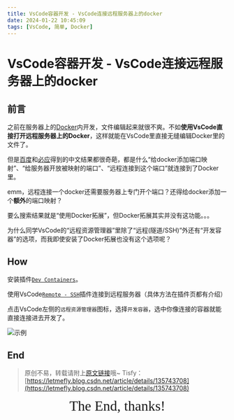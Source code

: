 ```yaml
---
title: VsCode容器开发 - VsCode连接远程服务器上的docker
date: 2024-01-22 10:45:09
tags: [VsCode, 简单, Docker]
---
```


# VsCode容器开发 - VsCode连接远程服务器上的docker

## 前言

之前在服务器上的[Docker](https://blog.tisfy.eu.org/2023/10/07/Other-Docker-Note/)内开发，文件编辑起来就很不爽。不如**使用VsCode直接打开远程服务器上的Docker**，这样就能在VsCode里直接无缝编辑Docker里的文件了。

但是[百度](https://web.archive.org/web/20240122030455/https://www.baidu.com/s?wd=VsCode%E8%BF%9E%E6%8E%A5%E8%BF%9C%E7%A8%8B%E6%9C%8D%E5%8A%A1%E5%99%A8%E4%B8%8A%E7%9A%84docker)和[必应](https://web.archive.org/web/20240122030037/https://www.bing.com/search?q=VsCode%E8%BF%9E%E6%8E%A5%E8%BF%9C%E7%A8%8B%E6%9C%8D%E5%8A%A1%E5%99%A8%E4%B8%8A%E7%9A%84docker&rdr=1&rdrig=7596A6693EFF4E13AF5DBB24A2105E29)得到的中文结果都很奇葩，都是什么“给docker添加端口映射”、“给服务器开放被映射的端口”、“远程连接到这个端口”就连接到了Docker里。

emm，远程连接一个docker还需要服务器上专门开个端口？还得给docker添加一个**额外**的端口映射？

要么搜索结果就是“使用Docker拓展”，但Docker拓展其实并没有这功能。。。

为什么同学VsCode的“远程资源管理器”里除了“远程(隧道/SSH)”外还有“开发容器”的选项，而我即使安装了Docker拓展也没有这个选项呢？

## How

安装插件[```Dev Containers```](https://marketplace.visualstudio.com/items?itemName=ms-vscode-remote.remote-containers)。

使用VsCode[```Remote - SSH```](https://marketplace.visualstudio.com/items?itemName=ms-vscode-remote.remote-ssh)插件连接到远程服务器（具体方法在插件页都有介绍）

点击VsCode左侧的```远程资源管理器```图标，选择```开发容器```，选中你像连接的容器就能直接连接进去开发了。

![示例](https://cors.tisfy.eu.org/https://img-blog.csdnimg.cn/direct/7bc34287ac9f4992a72e514f434f9b83.png)

## End

> 原创不易，转载请附上[原文链接](https://blog.tisfy.eu.org/2024/01/22/Other-VsCode-ConnectDockerOnRemoteMechine/)哦~
> Tisfy：[https://letmefly.blog.csdn.net/article/details/135743708](https://letmefly.blog.csdn.net/article/details/135743708)

<center><font size="6px" face="Ink Free">The End, thanks!</font></center>
